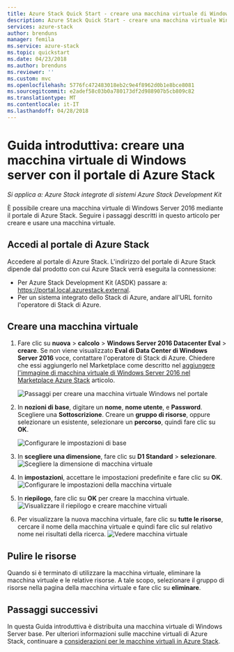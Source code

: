 ```yaml
---
title: Azure Stack Quick Start - creare una macchina virtuale di Windows
description: Azure Stack Quick Start - creare una macchina virtuale Windows usando il portale
services: azure-stack
author: brenduns
manager: femila
ms.service: azure-stack
ms.topic: quickstart
ms.date: 04/23/2018
ms.author: brenduns
ms.reviewer: ''
ms.custom: mvc
ms.openlocfilehash: 5776fc472483018eb2c9e4f8962d0b1e8bce8081
ms.sourcegitcommit: e2adef58c03b0a780173df2d988907b5cb809c82
ms.translationtype: MT
ms.contentlocale: it-IT
ms.lasthandoff: 04/28/2018
---
```

# <a name="quickstart-create-a-windows-server-virtual-machine-with-the-azure-stack-portal"></a>Guida introduttiva: creare una macchina virtuale di Windows server con il portale di Azure Stack

*Si applica a: Azure Stack integrate di sistemi Azure Stack Development Kit*

È possibile creare una macchina virtuale di Windows Server 2016 mediante il portale di Azure Stack. Seguire i passaggi descritti in questo articolo per creare e usare una macchina virtuale.

## <a name="sign-in-to-the-azure-stack-portal"></a>Accedi al portale di Azure Stack

Accedere al portale di Azure Stack. L'indirizzo del portale di Azure Stack dipende dal prodotto con cui Azure Stack verrà eseguita la connessione:

* Per Azure Stack Development Kit (ASDK) passare a: https://portal.local.azurestack.external.
* Per un sistema integrato dello Stack di Azure, andare all'URL fornito l'operatore di Stack di Azure.

## <a name="create-a-virtual-machine"></a>Creare una macchina virtuale

1. Fare clic su **nuova** > **calcolo** > **Windows Server 2016 Datacenter Eval** > **creare**. Se non viene visualizzato **Eval di Data Center di Windows Server 2016** voce, contattare l'operatore di Stack di Azure. Chiedere che essi aggiungerlo nel Marketplace come descritto nel [aggiungere l'immagine di macchina virtuale di Windows Server 2016 nel Marketplace Azure Stack](../azure-stack-add-default-image.md) articolo.

    ![Passaggi per creare una macchina virtuale Windows nel portale](media/azure-stack-quick-windows-portal/image01.png)
2. In **nozioni di base**, digitare un **nome**, **nome utente**, e **Password**. Scegliere una **Sottoscrizione**. Creare un **gruppo di risorse**, oppure selezionare un esistente, selezionare un **percorso**, quindi fare clic su **OK**.

    ![Configurare le impostazioni di base](media/azure-stack-quick-windows-portal/image02.png)
3. In **scegliere una dimensione**, fare clic su **D1 Standard** > **selezionare**.
    ![Scegliere la dimensione di macchina virtuale](media/azure-stack-quick-windows-portal/image03.png)
4. In **impostazioni**, accettare le impostazioni predefinite e fare clic su **OK**.
    ![Configurare le impostazioni della macchina virtuale](media/azure-stack-quick-windows-portal/image04.png)
5. In **riepilogo**, fare clic su **OK** per creare la macchina virtuale.
    ![Visualizzare il riepilogo e creare macchine virtuali](media/azure-stack-quick-windows-portal/image05.png)
6. Per visualizzare la nuova macchina virtuale, fare clic su **tutte le risorse**, cercare il nome della macchina virtuale e quindi fare clic sul relativo nome nei risultati della ricerca.
    ![Vedere macchina virtuale](media/azure-stack-quick-windows-portal/image06.png)

## <a name="clean-up-resources"></a>Pulire le risorse

Quando si è terminato di utilizzare la macchina virtuale, eliminare la macchina virtuale e le relative risorse. A tale scopo, selezionare il gruppo di risorse nella pagina della macchina virtuale e fare clic su **eliminare**.

## <a name="next-steps"></a>Passaggi successivi

In questa Guida introduttiva è distribuita una macchina virtuale di Windows Server base. Per ulteriori informazioni sulle macchine virtuali di Azure Stack, continuare a [considerazioni per le macchine virtuali in Azure Stack](azure-stack-vm-considerations.md).
